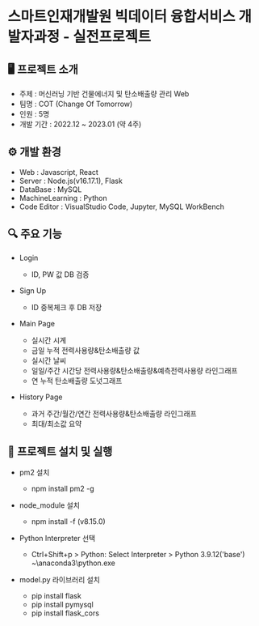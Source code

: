 # 스마트인재개발원 빅데이터 융합서비스 개발자과정 - 실전프로젝트


## 🖥 프로젝트 소개
- 주제 : 머신러닝 기반 건물에너지 및 탄소배출량 관리 Web
- 팀명 : COT (Change Of Tomorrow)
- 인원 : 5명
- 개발 기간 : 2022.12 ~ 2023.01 (약 4주)


## ⚙ 개발 환경
- Web : Javascript, React
- Server : Node.js(v16.17.1), Flask
- DataBase : MySQL
- MachineLearning : Python
- Code Editor : VisualStudio Code, Jupyter, MySQL WorkBench


## 🔍 주요 기능
- Login
  - ID, PW 값 DB 검증

- Sign Up
  - ID 중복체크 후 DB 저장

- Main Page
  - 실시간 시계
  - 금일 누적 전력사용량&탄소배출량 값
  - 실시간 날씨
  - 일일/주간 시간당 전력사용량&탄소배출량&예측전력사용량 라인그래프
  - 연 누적 탄소배출량 도넛그래프

- History Page
  - 과거 주간/월간/연간 전력사용량&탄소배출량 라인그래프
  - 최대/최소값 요약


## 🔁 프로젝트 설치 및 실행
- pm2 설치
  - npm install pm2 -g

- node_module 설치
  - npm install -f (v8.15.0)

- Python Interpreter 선택
  - Ctrl+Shift+p > Python: Select Interpreter > Python 3.9.12('base') ~\anaconda3\python.exe

- model.py 라이브러리 설치
  - pip install flask
  - pip install pymysql
  - pip install flask_cors
